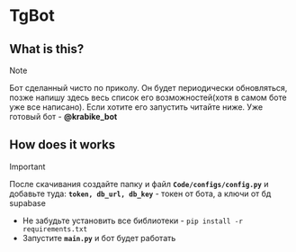 # TgBot

## What is this?
>[!NOTE]
>Бот сделанный чисто по приколу. Он будет периодически обновляться, позже напишу здесь весь список его возможностей(хотя в самом боте уже все написано).
>Если хотите его запустить читайте ниже. Уже готовый бот - **@krabike_bot**

## How does it works
>[!IMPORTANT]
>После скачивания создайте папку и файл **`Code/configs/config.py`** и добавьте туда:
>**`token, db_url, db_key`** - токен от бота, а ключи от бд supabase
- Не забудьте установить все библиотеки - `pip install -r requirements.txt`
- Запустите **`main.py`** и бот будет работать